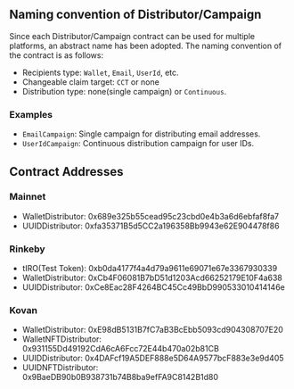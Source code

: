 ## Naming convention of Distributor/Campaign

Since each Distributor/Campaign contract can be used for multiple platforms, an abstract name has been adopted.
The naming convention of the contract is as follows: 

- Recipients type: `Wallet`, `Email`, `UserId`, etc.
- Changeable claim target: `CCT` or none
- Distribution type: none(single campaign) or `Continuous`.

### Examples

- `EmailCampaign`: Single campaign for distributing email addresses.
- `UserIdCampaign`: Continuous distribution campaign for user IDs.

## Contract Addresses 

### Mainnet

- WalletDistributor: 0x689e325b55cead95c23cbd0e4b3a6d6ebfaf8fa7
- UUIDDistributor: 0xfa35371B5d5CC2a196358Bb9943e62E904478f86

### Rinkeby

- tIRO(Test Token): 0xb0da4177f4a4d79a9611e69071e67e3367930339
- WalletDistributor: 0xCb4F06081B7bD51d1203Acd66252179E10F4a638
- UUIDDistributor: 0xCe8Eac28F4264BC45Cc49BbD990533010414146e

### Kovan

- WalletDistributor: 0xE98dB5131B7fC7aB3BcEbb5093cd904308707E20
- WalletNFTDistributor: 0x931155Dd49192CdA6cA6Fcc72E44b470a02b81CB
- UUIDDistributor: 0x4DAFcf19A5DEF888e5D64A9577bcF883e3e9d405
- UUIDNFTDistributor: 0x9BaeDB90b0B938731b74B8ba9efFA9C8142B1d80 
